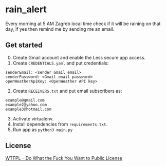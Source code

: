 # rain_alert
Every morning at 5 AM Zagreb local time check if it will be raining on that day, if yes then remind me by sending me an email.

## Get started
0. Create Gmail account and enable the Less secure app access. 
1. Create `CREDENTIALS.yaml` and put credentials:
```
senderEmail: <sender Gmail email>
senderPassword: <Gmail email password>
openWeatherApiKey: <OpenWeather API key>
```
2. Create `RECEIVERS.txt` and put email subscribers as:
```
example@gmail.com
example2@yahoo.com
example3@hotmail.com
```
3. Activate virtualenv.
4. Install dependencies from `requirements.txt`.
5. Run app as `python3 main.py`

## License
[WTFPL – Do What the Fuck You Want to Public License](LICENSE.md)
